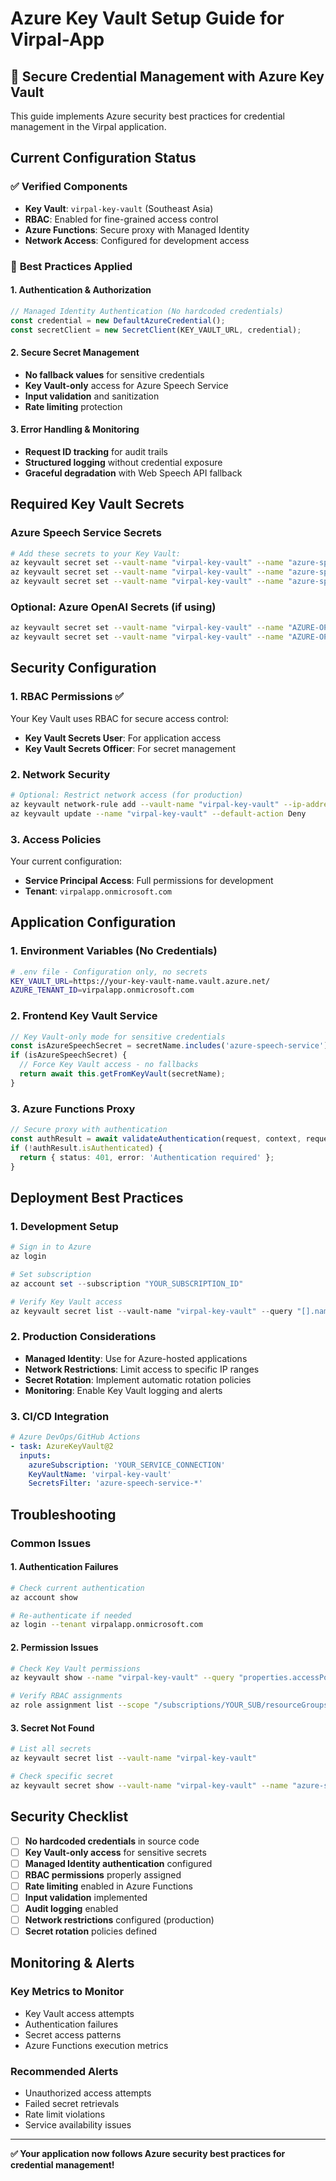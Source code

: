 # Azure Key Vault Setup Guide for Virpal-App

## 🔐 **Secure Credential Management with Azure Key Vault**

This guide implements Azure security best practices for credential management in the Virpal application.

## **Current Configuration Status**

### ✅ **Verified Components**
- **Key Vault**: `virpal-key-vault` (Southeast Asia)
- **RBAC**: Enabled for fine-grained access control
- **Azure Functions**: Secure proxy with Managed Identity
- **Network Access**: Configured for development access

### 🎯 **Best Practices Applied**

#### **1. Authentication & Authorization**
```typescript
// Managed Identity Authentication (No hardcoded credentials)
const credential = new DefaultAzureCredential();
const secretClient = new SecretClient(KEY_VAULT_URL, credential);
```

#### **2. Secure Secret Management**
- **No fallback values** for sensitive credentials
- **Key Vault-only** access for Azure Speech Service
- **Input validation** and sanitization
- **Rate limiting** protection

#### **3. Error Handling & Monitoring**
- **Request ID tracking** for audit trails
- **Structured logging** without credential exposure
- **Graceful degradation** with Web Speech API fallback

## **Required Key Vault Secrets**

### **Azure Speech Service Secrets**
```bash
# Add these secrets to your Key Vault:
az keyvault secret set --vault-name "virpal-key-vault" --name "azure-speech-service-key" --value "YOUR_ACTUAL_SPEECH_KEY"
az keyvault secret set --vault-name "virpal-key-vault" --name "azure-speech-service-region" --value "eastus"
az keyvault secret set --vault-name "virpal-key-vault" --name "azure-speech-service-endpoint" --value "https://eastus.api.cognitive.microsoft.com/"
```

### **Optional: Azure OpenAI Secrets** (if using)
```bash
az keyvault secret set --vault-name "virpal-key-vault" --name "AZURE-OPENAI-API-KEY" --value "YOUR_OPENAI_KEY"
az keyvault secret set --vault-name "virpal-key-vault" --name "AZURE-OPENAI-ENDPOINT" --value "YOUR_ENDPOINT"
```

## **Security Configuration**

### **1. RBAC Permissions** ✅
Your Key Vault uses RBAC for secure access control:
- **Key Vault Secrets User**: For application access
- **Key Vault Secrets Officer**: For secret management

### **2. Network Security**
```bash
# Optional: Restrict network access (for production)
az keyvault network-rule add --vault-name "virpal-key-vault" --ip-address "YOUR_OFFICE_IP"
az keyvault update --name "virpal-key-vault" --default-action Deny
```

### **3. Access Policies**
Your current configuration:
- **Service Principal Access**: Full permissions for development
- **Tenant**: `virpalapp.onmicrosoft.com`

## **Application Configuration**

### **1. Environment Variables (No Credentials)**
```bash
# .env file - Configuration only, no secrets
KEY_VAULT_URL=https://your-key-vault-name.vault.azure.net/
AZURE_TENANT_ID=virpalapp.onmicrosoft.com
```

### **2. Frontend Key Vault Service**
```typescript
// Key Vault-only mode for sensitive credentials
const isAzureSpeechSecret = secretName.includes('azure-speech-service');
if (isAzureSpeechSecret) {
  // Force Key Vault access - no fallbacks
  return await this.getFromKeyVault(secretName);
}
```

### **3. Azure Functions Proxy**
```typescript
// Secure proxy with authentication
const authResult = await validateAuthentication(request, context, requestId);
if (!authResult.isAuthenticated) {
  return { status: 401, error: 'Authentication required' };
}
```

## **Deployment Best Practices**

### **1. Development Setup**
```powershell
# Sign in to Azure
az login

# Set subscription
az account set --subscription "YOUR_SUBSCRIPTION_ID"

# Verify Key Vault access
az keyvault secret list --vault-name "virpal-key-vault" --query "[].name"
```

### **2. Production Considerations**
- **Managed Identity**: Use for Azure-hosted applications
- **Network Restrictions**: Limit access to specific IP ranges
- **Secret Rotation**: Implement automatic rotation policies
- **Monitoring**: Enable Key Vault logging and alerts

### **3. CI/CD Integration**
```yaml
# Azure DevOps/GitHub Actions
- task: AzureKeyVault@2
  inputs:
    azureSubscription: 'YOUR_SERVICE_CONNECTION'
    KeyVaultName: 'virpal-key-vault'
    SecretsFilter: 'azure-speech-service-*'
```

## **Troubleshooting**

### **Common Issues**

#### **1. Authentication Failures**
```bash
# Check current authentication
az account show

# Re-authenticate if needed
az login --tenant virpalapp.onmicrosoft.com
```

#### **2. Permission Issues**
```bash
# Check Key Vault permissions
az keyvault show --name "virpal-key-vault" --query "properties.accessPolicies"

# Verify RBAC assignments
az role assignment list --scope "/subscriptions/YOUR_SUB/resourceGroups/YOUR_RG/providers/Microsoft.KeyVault/vaults/virpal-key-vault"
```

#### **3. Secret Not Found**
```bash
# List all secrets
az keyvault secret list --vault-name "virpal-key-vault"

# Check specific secret
az keyvault secret show --vault-name "virpal-key-vault" --name "azure-speech-service-key"
```

## **Security Checklist**

- [ ] **No hardcoded credentials** in source code
- [ ] **Key Vault-only access** for sensitive secrets
- [ ] **Managed Identity authentication** configured
- [ ] **RBAC permissions** properly assigned
- [ ] **Rate limiting** enabled in Azure Functions
- [ ] **Input validation** implemented
- [ ] **Audit logging** enabled
- [ ] **Network restrictions** configured (production)
- [ ] **Secret rotation** policies defined

## **Monitoring & Alerts**

### **Key Metrics to Monitor**
- Key Vault access attempts
- Authentication failures
- Secret access patterns
- Azure Functions execution metrics

### **Recommended Alerts**
- Unauthorized access attempts
- Failed secret retrievals
- Rate limit violations
- Service availability issues

---

**✅ Your application now follows Azure security best practices for credential management!**
